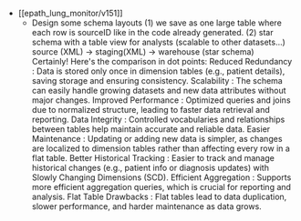 - [[epath_lung_monitor/v151]]
	- Design some schema layouts
	  (1) we save as one large table where each row is sourceID like in the code already generated.
	  (2) star schema with a table view for analysts (scalable to other datasets…)
	  source (XML) → staging(XML) → warehouse (star schema)
	  Certainly! Here's the comparison in dot points:
	  Reduced Redundancy : Data is stored only once in dimension tables (e.g., patient details), saving storage and ensuring consistency.
	  Scalability : The schema can easily handle growing datasets and new data attributes without major changes.
	  Improved Performance : Optimized queries and joins due to normalized structure, leading to faster data retrieval and reporting.
	  Data Integrity : Controlled vocabularies and relationships between tables help maintain accurate and reliable data.
	  Easier Maintenance : Updating or adding new data is simpler, as changes are localized to dimension tables rather than affecting every row in a flat table.
	  Better Historical Tracking : Easier to track and manage historical changes (e.g., patient info or diagnosis updates) with Slowly Changing Dimensions (SCD).
	  Efficient Aggregation : Supports more efficient aggregation queries, which is crucial for reporting and analysis.
	  Flat Table Drawbacks : Flat tables lead to data duplication, slower performance, and harder maintenance as data grows.